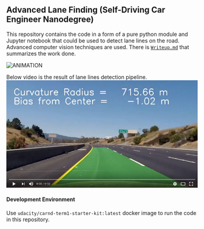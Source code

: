 ## Advanced Lane Finding (Self-Driving Car Engineer Nanodegree)

This repository contains the code in a form of a pure python module and Jupyter notebook 
that could be used to detect lane lines on the road. Advanced computer vision techniques are used. There is [`Writeup.md`](./Writeup.md) that summarizes the work done.

![ANIMATION](readme_images/animation.gif)

Below video is the result of lane lines detection pipeline.
[![LINK TO YOUTUBE](readme_images/youtube.png)](https://www.youtube.com/watch?v=iRGHCgbpnOk)

#### Development Environment
Use `udacity/carnd-term1-starter-kit:latest` docker image to run the code in this repository.
